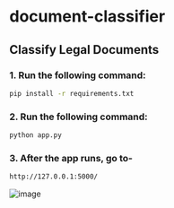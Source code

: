 # document-classifier
## Classify Legal Documents

### 1. Run the following command:
```bash
pip install -r requirements.txt
```
### 2. Run the following command: 
```bash
python app.py
```

### 3. After the app runs, go to-
```bash
http://127.0.0.1:5000/
```

![image](https://github.com/user-attachments/assets/0e1b2efd-1f92-4fb2-a5b2-07e5574fe56a)
